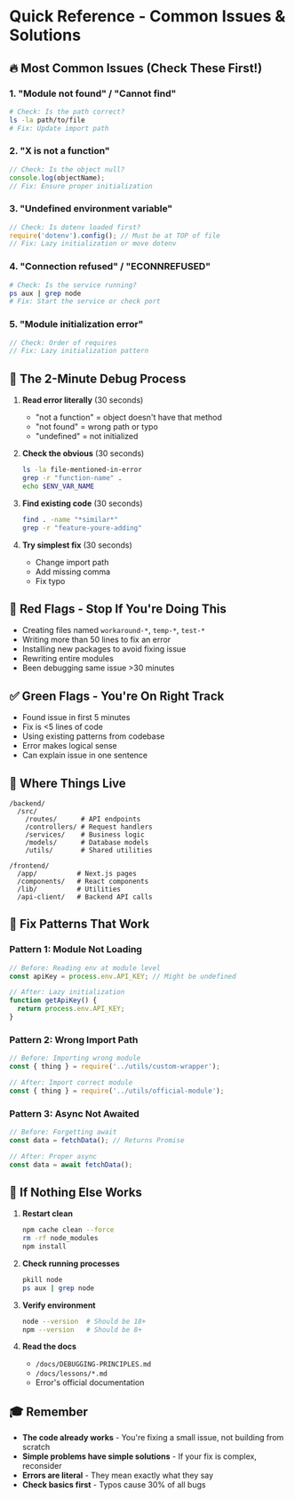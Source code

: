# Quick Reference - Common Issues & Solutions

## 🔥 Most Common Issues (Check These First!)

### 1. "Module not found" / "Cannot find"
```bash
# Check: Is the path correct?
ls -la path/to/file
# Fix: Update import path
```

### 2. "X is not a function"
```javascript
// Check: Is the object null?
console.log(objectName);
// Fix: Ensure proper initialization
```

### 3. "Undefined environment variable"
```javascript
// Check: Is dotenv loaded first?
require('dotenv').config(); // Must be at TOP of file
// Fix: Lazy initialization or move dotenv
```

### 4. "Connection refused" / "ECONNREFUSED"
```bash
# Check: Is the service running?
ps aux | grep node
# Fix: Start the service or check port
```

### 5. "Module initialization error"
```javascript
// Check: Order of requires
// Fix: Lazy initialization pattern
```

## 🎯 The 2-Minute Debug Process

1. **Read error literally** (30 seconds)
   - "not a function" = object doesn't have that method
   - "not found" = wrong path or typo
   - "undefined" = not initialized

2. **Check the obvious** (30 seconds)
   ```bash
   ls -la file-mentioned-in-error
   grep -r "function-name" .
   echo $ENV_VAR_NAME
   ```

3. **Find existing code** (30 seconds)
   ```bash
   find . -name "*similar*"
   grep -r "feature-youre-adding"
   ```

4. **Try simplest fix** (30 seconds)
   - Change import path
   - Add missing comma
   - Fix typo

## 🚫 Red Flags - Stop If You're Doing This

- Creating files named `workaround-*`, `temp-*`, `test-*`
- Writing more than 50 lines to fix an error
- Installing new packages to avoid fixing issue
- Rewriting entire modules
- Been debugging same issue >30 minutes

## ✅ Green Flags - You're On Right Track

- Found issue in first 5 minutes
- Fix is <5 lines of code
- Using existing patterns from codebase
- Error makes logical sense
- Can explain issue in one sentence

## 📁 Where Things Live

```
/backend/
  /src/
    /routes/      # API endpoints
    /controllers/ # Request handlers
    /services/    # Business logic
    /models/      # Database models
    /utils/       # Shared utilities
    
/frontend/
  /app/          # Next.js pages
  /components/   # React components
  /lib/          # Utilities
  /api-client/   # Backend API calls
```

## 🔧 Fix Patterns That Work

### Pattern 1: Module Not Loading
```javascript
// Before: Reading env at module level
const apiKey = process.env.API_KEY; // Might be undefined

// After: Lazy initialization
function getApiKey() {
  return process.env.API_KEY;
}
```

### Pattern 2: Wrong Import Path
```javascript
// Before: Importing wrong module
const { thing } = require('../utils/custom-wrapper');

// After: Import correct module
const { thing } = require('../utils/official-module');
```

### Pattern 3: Async Not Awaited
```javascript
// Before: Forgetting await
const data = fetchData(); // Returns Promise

// After: Proper async
const data = await fetchData();
```

## 💊 If Nothing Else Works

1. **Restart clean**
   ```bash
   npm cache clean --force
   rm -rf node_modules
   npm install
   ```

2. **Check running processes**
   ```bash
   pkill node
   ps aux | grep node
   ```

3. **Verify environment**
   ```bash
   node --version  # Should be 18+
   npm --version   # Should be 8+
   ```

4. **Read the docs**
   - `/docs/DEBUGGING-PRINCIPLES.md`
   - `/docs/lessons/*.md`
   - Error's official documentation

## 🎓 Remember

- **The code already works** - You're fixing a small issue, not building from scratch
- **Simple problems have simple solutions** - If your fix is complex, reconsider
- **Errors are literal** - They mean exactly what they say
- **Check basics first** - Typos cause 30% of all bugs